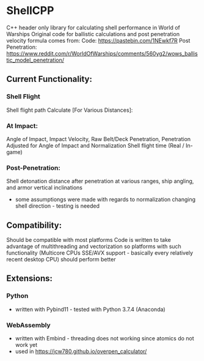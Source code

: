 # ShellCPP
C++ header only library for calculating shell performance in World of Warships
Original code for ballistic calculations and post penetration velocity formula comes from: 
Code: https://pastebin.com/1NEwkf7R
Post Penetration: https://www.reddit.com/r/WorldOfWarships/comments/560yg2/wows_ballistic_model_penetration/
## Current Functionality:
### Shell Flight
Shell flight path
Calculate [For Various Distances]:
### At Impact:
Angle of Impact, Impact Velocity, Raw Belt/Deck Penetration, Penetration Adjusted for Angle of Impact and Normalization
Shell flight time (Real / In-game)
### Post-Penetration:
Shell detonation distance after penetration at various ranges, ship angling, and armor vertical inclinations
- some assumptiongs were made with regards to normalization changing shell direction - testing is needed
## Compatibility:
Should be compatible with most platforms
Code is written to take advantage of multithreading and vectorization so platforms with such functionality (Multicore CPUs SSE/AVX support - basically every relatively recent desktop CPU) should perform better
## Extensions:
### Python 
- written with Pybind11 - tested with Python 3.7.4 (Anaconda)
### WebAssembly 
- written with Embind - threading does not working since atomics do not work yet
- used in https://jcw780.github.io/overpen_calculator/ 





